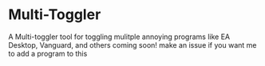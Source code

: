 # Multi-Toggler
A Multi-toggler tool for toggling mulitple annoying programs like EA Desktop, Vanguard, and others coming soon! make an issue if you want me to add a program to this
